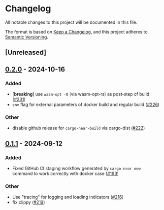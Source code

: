 # Changelog

All notable changes to this project will be documented in this file.

The format is based on [Keep a Changelog](https://keepachangelog.com/en/1.0.0/),
and this project adheres to [Semantic Versioning](https://semver.org/spec/v2.0.0.html).

## [Unreleased]

## [0.2.0](https://github.com/near/cargo-near/compare/cargo-near-build-v0.1.1...cargo-near-build-v0.2.0) - 2024-10-16

### Added

- [**breaking**] use `wasm-opt -O` (via wasm-opt-rs) as post-step of build ([#231](https://github.com/near/cargo-near/pull/231))
- `env` flag for external parameters of docker build and regular build ([#226](https://github.com/near/cargo-near/pull/226))

### Other

- disable github release for `cargo-near-build` via cargo-dist ([#222](https://github.com/near/cargo-near/pull/222))

## [0.1.1](https://github.com/near/cargo-near/compare/cargo-near-build-v0.1.0...cargo-near-build-v0.1.1) - 2024-09-12

### Added

- Fixed GitHub CI staging workflow generated by `cargo near new` command to work correctly with docker case ([#193](https://github.com/near/cargo-near/pull/193))

### Other

- Use "tracing" for logging and loading indicators ([#216](https://github.com/near/cargo-near/pull/216))
- fix clippy ([#219](https://github.com/near/cargo-near/pull/219))
